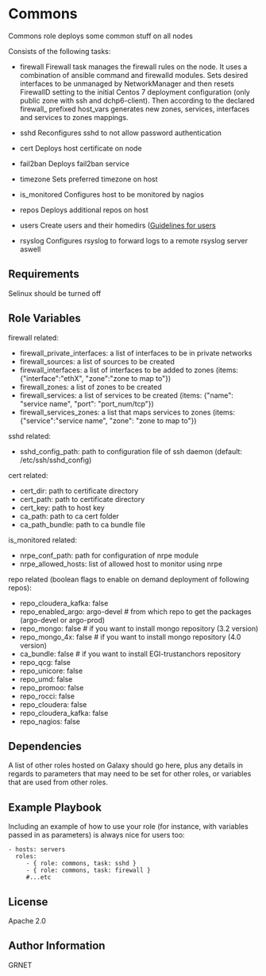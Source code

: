 Commons
=========

Commons role deploys some common stuff on all nodes

Consists of the following tasks:

- firewall
Firewall task manages the firewall rules on the node. It uses a combination of ansible command and firewalld modules.
Sets desired interfaces to be unmanaged by NetworkManager and then resets FirewallD setting to the initial
Centos 7 deployment configuration (only public zone with ssh and dchp6-client). Then according to the declared firewall_ prefixed host_vars generates new zones, services, interfaces and services to zones mappings.

- sshd
Reconfigures sshd to not allow password authentication

- cert
Deploys host certificate on node

- fail2ban
Deploys fail2ban service

- timezone
Sets preferred timezone on host

- is_monitored
Configures host to be monitored by nagios

- repos
Deploys additional repos on host

- users
Create users and their homedirs ([Guidelines for users](README_users.md)

- rsyslog
Configures rsyslog to forward logs to a remote rsyslog server aswell

Requirements
------------

Selinux should be turned off

Role Variables
--------------

firewall related:
- firewall_private_interfaces: a list of interfaces to be in private networks
- firewall_sources: a list of sources to be created
- firewall_interfaces: a list of interfaces to be added to zones (items: {"interface":"ethX", "zone":"zone to map to"})
- firewall_zones: a list of zones to be created
- firewall_services: a list of services to be created (items: {"name": "service name", "port": "port_num/tcp"})
- firewall_services_zones: a list that maps services to zones (items: {"service":"service name", "zone": "zone to map to"})

sshd related:
- sshd_config_path: path to configuration file of ssh daemon (default: /etc/ssh/sshd_config)

cert related:
- cert_dir: path to certificate directory
- cert_path: path to certificate directory
- cert_key: path to host key
- ca_path: path to ca cert folder
- ca_path_bundle: path to ca bundle file

is_monitored related:
- nrpe_conf_path: path for configuration of nrpe module
- nrpe_allowed_hosts: list of allowed host to monitor using nrpe

repo related
(boolean flags to enable on demand deployment of following repos):
- repo_cloudera_kafka: false
- repo_enabled_argo: argo-devel  # from which repo to get the packages (argo-devel or argo-prod)
- repo_mongo: false  # if you want to install mongo repository (3.2 version)
- repo_mongo_4x: false # if you want to install mongo repository (4.0 version)
- ca_bundle: false  # if you want to install EGI-trustanchors repository
- repo_qcg: false
- repo_unicore: false
- repo_umd: false
- repo_promoo: false
- repo_rocci: false
- repo_cloudera: false
- repo_cloudera_kafka: false
- repo_nagios: false


Dependencies
------------

A list of other roles hosted on Galaxy should go here, plus any details in
regards to parameters that may need to be set for other roles, or variables that
are used from other roles.

Example Playbook
----------------

Including an example of how to use your role (for instance, with variables
passed in as parameters) is always nice for users too:

    - hosts: servers
      roles:
         - { role: commons, task: sshd }
         - { role: commons, task: firewall }
         #...etc

License
-------

Apache 2.0

Author Information
------------------

GRNET
